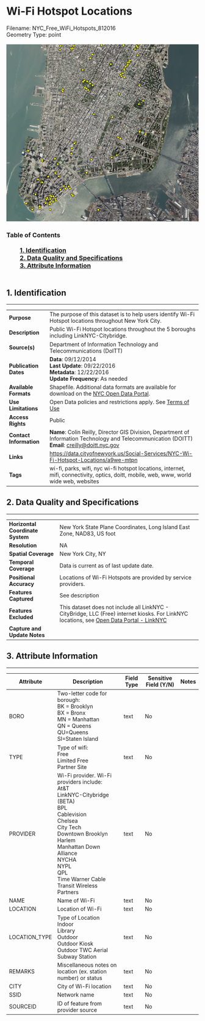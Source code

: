 # Wi-Fi Hotspot Locations
Filename: NYC_Free_WiFi_Hotspots_812016<br>Geometry Type: point<br><br>![image](https://github.com/CityOfNewYork/nyc-geo-metadata/blob/master/Images/WiFiHotspots.PNG)

### Table of Contents<br><br>&nbsp;&nbsp;&nbsp;&nbsp;&nbsp;&nbsp;&nbsp;&nbsp;&nbsp;[**1. Identification**](#1-identification)<br>&nbsp;&nbsp;&nbsp;&nbsp;&nbsp;&nbsp;&nbsp;&nbsp;&nbsp;[**2. Data Quality and Specifications**](#2-data-quality-and-specifications)<br>&nbsp;&nbsp;&nbsp;&nbsp;&nbsp;&nbsp;&nbsp;&nbsp;&nbsp;[**3. Attribute Information**](#3-attribute-information)<br><br>
## 1. Identification
---------------------------------------------
|     |     |
| --- | --- |
**Purpose** |The purpose of this dataset is to help users identify Wi-Fi Hotspot locations throughout New York City. 
**Description** |Public Wi-Fi Hotspot locations throughout the 5 boroughs including LinkNYC-Citybridge.
**Source(s)** |Department of Information Technology and Telecommunications (DoITT)
**Publication Dates** |**Data**: 09/12/2014<br>**Last Update**: 09/22/2016<br>**Metadata**: 12/22/2016<br>**Update Frequency**: As needed
**Available Formats** |Shapefile. Additional data formats are available for download on the [NYC Open Data Portal](https://data.cityofnewyork.us/Social-Services/NYC-Wi-Fi-Hotspot-Locations/a9we-mtpn).
**Use Limitations** |Open Data policies and restrictions apply. See [Terms of Use](http://www.nyc.gov/html/data/terms.html)
**Access Rights** |Public
**Contact Information** |**Name**: Colin Reilly, Director GIS Division, Department of Information Technology and Telecommunication (DOITT)<br>**Email**: creilly@doitt.nyc.gov
**Links** |https://data.cityofnewyork.us/Social-Services/NYC-Wi-Fi-Hotspot-Locations/a9we-mtpn
**Tags** |wi-fi, parks, wifi, nyc wi-fi hotspot locations, internet, mifi, connectivity, optics, doitt, mobile, web, www, world wide web, websites
## 2. Data Quality and Specifications
---------------------------------------------
|     |     |
| --- | --- |
**Horizontal Coordinate System** |New York State Plane Coordinates, Long Island East Zone, NAD83, US foot
**Resolution** |NA
**Spatial Coverage** |New York City, NY
**Temporal Coverage** |Data is current as of last update date.
**Positional Accuracy** |Locations of Wi-Fi Hotspots are provided by service providers. 
**Features Captured** |See description
**Features Excluded** |This dataset does not include all LinkNYC - CityBridge, LLC (Free) internet kiosks. For LinkNYC locations, see [Open Data Portal - LinkNYC](https://data.cityofnewyork.us/Social-Services/LinkNYC-Map/tgrn-h24f)
**Capture and Update Notes** |
## 3. Attribute Information
---------------------------------------------
| Attribute | Description | Field Type | Sensitive Field (Y/N) | Notes| 
|------------ | ------------- | -------- | ----------- | ----------|
| BORO | Two-letter code for borough:<br>BK = Brooklyn <br>BX = Bronx <br>MN = Manhattan<br>QN = Queens<br>QU=Queens<br>SI=Staten Island | text | No
| TYPE | Type of wifi:<br>Free<br>Limited Free<br>Partner Site | text | No
| PROVIDER | Wi-Fi provider. Wi-Fi providers include: <br>At&T<br>LinkNYC-Citybridge (BETA)<br>BPL<br>Cablevision<br>Chelsea<br>City Tech<br>Downtown Brooklyn<br>Harlem<br>Manhattan Down Alliance<br>NYCHA<br>NYPL<br>QPL<br>Time Warner Cable<br>Transit Wireless<br>Partners | text | No
| NAME | Name of Wi-Fi | text | No
| LOCATION | Location of Wi-Fi | text | No
| LOCATION_TYPE | Type of Location<br>Indoor<br>Library<br>Outdoor<br>Outdoor Kiosk<br>Outdoor TWC Aerial<br>Subway Station | text | No
| REMARKS | Miscellaneous notes on location (ex. station number) or status | text | No
| CITY | City of Wi-Fi location | text | No
| SSID | Network name | text | No
| SOURCEID | ID of feature from provider source | text | No
